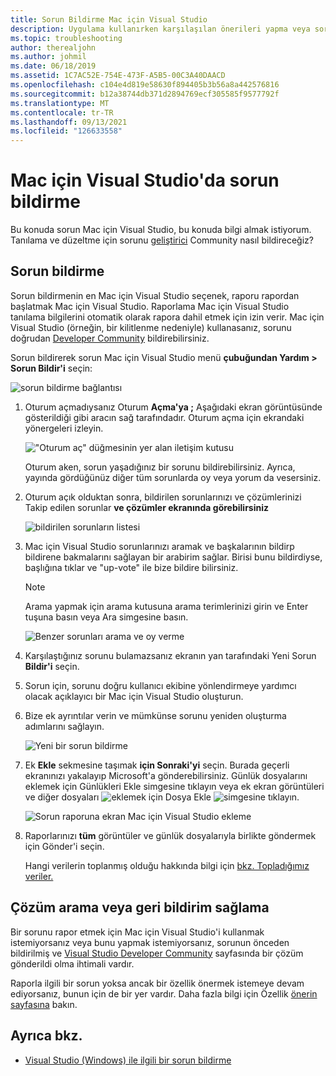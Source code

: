 ```yaml
---
title: Sorun Bildirme Mac için Visual Studio
description: Uygulama kullanırken karşılaşılan önerileri yapma veya sorunları Mac için Visual Studio.
ms.topic: troubleshooting
author: therealjohn
ms.author: johmil
ms.date: 06/18/2019
ms.assetid: 1C7AC52E-754E-473F-A5B5-00C3A40DAACD
ms.openlocfilehash: c104e4d819e58630f894405b3b56a8a442576816
ms.sourcegitcommit: b12a38744db371d2894769ecf305585f9577792f
ms.translationtype: MT
ms.contentlocale: tr-TR
ms.lasthandoff: 09/13/2021
ms.locfileid: "126633558"
---
```

# <a name="how-to-report-a-problem-in-visual-studio-for-mac"></a>Mac için Visual Studio'da sorun bildirme

Bu konuda sorun Mac için Visual Studio, bu konuda bilgi almak istiyorum. Tanılama ve düzeltme için sorunu [geliştirici](https://aka.ms/feedback/report?space=41) Community nasıl bildireceğiz?

## <a name="how-to-report-a-problem"></a>Sorun bildirme

Sorun bildirmenin en Mac için Visual Studio seçenek, raporu rapordan başlatmak Mac için Visual Studio. Raporlama Mac için Visual Studio tanılama bilgilerini otomatik olarak rapora dahil etmek için izin verir. Mac için Visual Studio (örneğin, bir kilitlenme nedeniyle) kullanasanız, sorunu doğrudan [Developer Community](https://aka.ms/feedback/report?space=41) bildirebilirsiniz.

Sorun bildirerek sorun Mac için Visual Studio menü **çubuğundan Yardım > Sorun Bildir'i** seçin:

![sorun bildirme bağlantısı](media/report-problem-image1.png)

1. Oturum açmadıysanız Oturum **Açma'ya ;** Aşağıdaki ekran görüntüsünde gösterildiği gibi aracın sağ tarafındadır. Oturum açma için ekrandaki yönergeleri izleyin.

    !["Oturum aç" düğmesinin yer alan iletişim kutusu](media/report-problem-image2.png)

    Oturum aken, sorun yaşadığınız bir sorunu bildirebilirsiniz. Ayrıca, yayında gördüğünüz diğer tüm sorunlarda oy veya yorum da vesersiniz.

1. Oturum açık olduktan sonra, bildirilen sorunlarınızı ve çözümlerinizi Takip edilen sorunlar **ve çözümler ekranında görebilirsiniz**

    ![bildirilen sorunların listesi](media/report-problem-image3.png)

1. Mac için Visual Studio sorunlarınızı aramak ve başkalarının bildirp bildirene bakmalarını sağlayan bir arabirim sağlar. Birisi bunu bildirdiyse, başlığına tıklar ve "up-vote" ile bize bildire bilirsiniz.
   > [!NOTE]
   > Arama yapmak için arama kutusuna arama terimlerinizi girin ve Enter tuşuna basın veya Ara simgesine basın.

   ![Benzer sorunları arama ve oy verme](media/report-problem-image4.png)

1. Karşılaştığınız sorunu bulamazsanız ekranın yan tarafındaki Yeni Sorun **Bildir'i** seçin.

1. Sorun için, sorunu doğru kullanıcı ekibine yönlendirmeye yardımcı olacak açıklayıcı bir Mac için Visual Studio oluşturun.

1. Bize ek ayrıntılar verin ve mümkünse sorunu yeniden oluşturma adımlarını sağlayın.

   ![Yeni bir sorun bildirme](media/report-problem-image5.png)

1. Ek **Ekle** sekmesine taşımak **için Sonraki'yi** seçin. Burada geçerli ekranınızı yakalayıp Microsoft'a gönderebilirsiniz. Günlük dosyalarını eklemek için Günlükleri Ekle simgesine tıklayın veya ek ekran görüntüleri ve diğer dosyaları ![ eklemek için Dosya Ekle ](media/report-problem-attach-logs.png) ![ simgesine ](media/report-problem-attach-file.png) tıklayın.

   ![Sorun raporuna ekran Mac için Visual Studio ekleme](media/report-problem-image6.png)

1. Raporlarınızı **tüm** görüntüler ve günlük dosyalarıyla birlikte göndermek için Gönder'i seçin.

   Hangi verilerin toplanmış olduğu hakkında bilgi için [bkz. Topladığımız veriler.](/visualstudio/ide/developer-community-privacy#data-we-collect)

## <a name="search-for-solutions-or-provide-feedback"></a>Çözüm arama veya geri bildirim sağlama

Bir sorunu rapor etmek için Mac için Visual Studio'i kullanmak istemiyorsanız veya bunu yapmak istemiyorsanız, sorunun önceden bildirilmiş ve [Visual Studio Developer Community](https://aka.ms/feedback/report?space=41/) sayfasında bir çözüm gönderildi olma ihtimali vardır.

Raporla ilgili bir sorun yoksa ancak bir özellik önermek istemeye devam ediyorsanız, bunun için de bir yer vardır. Daha fazla bilgi için Özellik [önerin sayfasına](https://aka.ms/feedback/suggest?space=41) bakın.

## <a name="see-also"></a>Ayrıca bkz.

- [Visual Studio (Windows) ile ilgili bir sorun bildirme](/visualstudio/ide/how-to-report-a-problem-with-visual-studio-2017)
